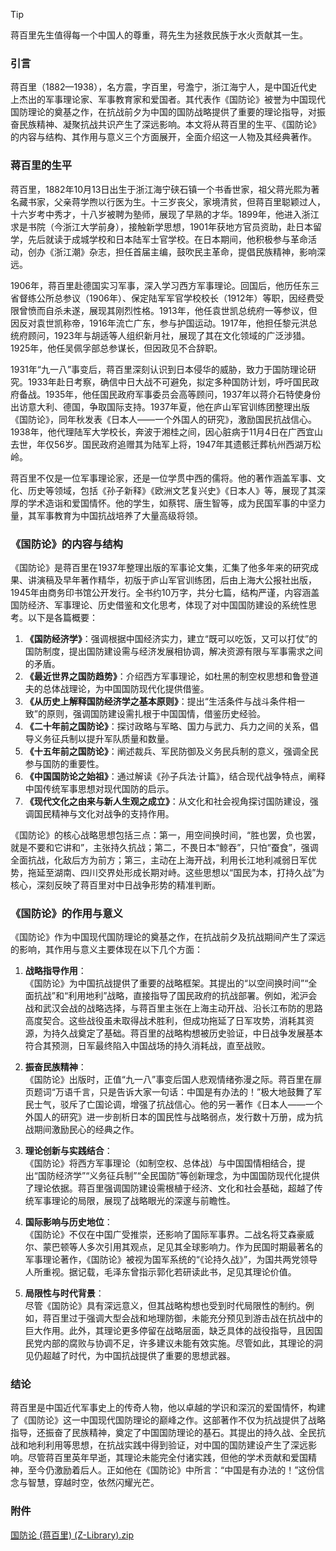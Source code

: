 > [!Tip]
> 蒋百里先生值得每一个中国人的尊重，蒋先生为拯救民族于水火贡献其一生。

### 引言
蒋百里（1882—1938），名方震，字百里，号澹宁，浙江海宁人，是中国近代史上杰出的军事理论家、军事教育家和爱国者。其代表作《国防论》被誉为中国现代国防理论的奠基之作，在抗战前夕为中国的国防战略提供了重要的理论指导，对振奋民族精神、凝聚抗战共识产生了深远影响。本文将从蒋百里的生平、《国防论》的内容与结构、其作用与意义三个方面展开，全面介绍这一人物及其经典著作。

### 蒋百里的生平
蒋百里，1882年10月13日出生于浙江海宁硖石镇一个书香世家，祖父蒋光熙为著名藏书家，父亲蒋学煦以行医为生。十三岁丧父，家境清贫，但蒋百里聪颖过人，十六岁考中秀才，十八岁被聘为塾师，展现了早熟的才华。1899年，他进入浙江求是书院（今浙江大学前身），接触新学思想，1901年获地方官员资助，赴日本留学，先后就读于成城学校和日本陆军士官学校。在日本期间，他积极参与革命活动，创办《浙江潮》杂志，担任首届主编，鼓吹民主革命，提倡民族精神，影响深远。

1906年，蒋百里赴德国实习军事，深入学习西方军事理论。回国后，他历任东三省督练公所总参议（1906年）、保定陆军军官学校校长（1912年）等职，因经费受限曾愤而自杀未遂，展现其刚烈性格。1913年，他任袁世凯总统府一等参议，但因反对袁世凯称帝，1916年流亡广东，参与护国运动。1917年，他担任黎元洪总统府顾问，1923年与胡适等人组织新月社，展现了其在文化领域的广泛涉猎。1925年，他任吴佩孚部总参谋长，但因政见不合辞职。

1931年“九一八”事变后，蒋百里深刻认识到日本侵华的威胁，致力于国防理论研究。1933年赴日考察，确信中日大战不可避免，拟定多种国防计划，呼吁国民政府备战。1935年，他任国民政府军事委员会高等顾问，1937年以蒋介石特使身份出访意大利、德国，争取国际支持。1937年夏，他在庐山军官训练团整理出版《国防论》，同年秋发表《日本人——一个外国人的研究》，激励国民抗战信心。1938年，他代理陆军大学校长，奔波于湘桂之间，因心脏病于11月4日在广西宜山去世，年仅56岁。国民政府追赠其为陆军上将，1947年其遗骸迁葬杭州西湖万松岭。

蒋百里不仅是一位军事理论家，还是一位学贯中西的儒将。他的著作涵盖军事、文化、历史等领域，包括《孙子新释》《欧洲文艺复兴史》《日本人》等，展现了其深厚的学术造诣和爱国情怀。他的学生，如蔡锷、唐生智等，成为民国军事的中坚力量，其军事教育为中国抗战培养了大量高级将领。

### 《国防论》的内容与结构
《国防论》是蒋百里在1937年整理出版的军事论文集，汇集了他多年来的研究成果、讲演稿及早年著作精华，初版于庐山军官训练团，后由上海大公报社出版，1945年由商务印书馆公开发行。全书约10万字，共分七篇，结构严谨，内容涵盖国防经济、军事理论、历史借鉴和文化思考，体现了对中国国防建设的系统性思考。以下是各篇概要：

1. **《国防经济学》**：强调根据中国经济实力，建立“既可以吃饭，又可以打仗”的国防制度，提出国防建设需与经济发展相协调，解决资源有限与军事需求之间的矛盾。
2. **《最近世界之国防趋势》**：介绍西方军事理论，如杜黑的制空权思想和鲁登道夫的总体战理论，为中国国防现代化提供借鉴。
3. **《从历史上解释国防经济学之基本原则》**：提出“生活条件与战斗条件相一致”的原则，强调国防建设需扎根于中国国情，借鉴历史经验。
4. **《二十年前之国防论》**：探讨政略与军略、国力与武力、兵力之间的关系，倡导义务征兵制以提升军队质量和数量。
5. **《十五年前之国防论》**：阐述裁兵、军民防御及义务民兵制的意义，强调全民参与国防的重要性。
6. **《中国国防论之始祖》**：通过解读《孙子兵法·计篇》，结合现代战争特点，阐释中国传统军事思想对现代国防的启示。
7. **《现代文化之由来与新人生观之成立》**：从文化和社会视角探讨国防建设，强调国民精神与文化对战争的支持作用。

《国防论》的核心战略思想包括三点：第一，用空间换时间，“胜也罢，负也罢，就是不要和它讲和”，主张持久抗战；第二，不畏日本“鲸吞”，只怕“蚕食”，强调全面抗战，化敌后方为前方；第三，主动在上海开战，利用长江地利减弱日军优势，拖延至湖南、四川交界处形成长期对峙。这些思想以“国民为本，打持久战”为核心，深刻反映了蒋百里对中日战争形势的精准判断。

### 《国防论》的作用与意义
《国防论》作为中国现代国防理论的奠基之作，在抗战前夕及抗战期间产生了深远的影响，其作用与意义主要体现在以下几个方面：

1. **战略指导作用**：  
   《国防论》为中国抗战提供了重要的战略框架。其提出的“以空间换时间”“全面抗战”和“利用地利”战略，直接指导了国民政府的抗战部署。例如，淞沪会战和武汉会战的战略选择，与蒋百里主张在上海主动开战、沿长江布防的思路高度契合。这些战役虽未取得战术胜利，但成功拖延了日军攻势，消耗其资源，为持久战奠定了基础。蒋百里的战略构想被历史验证，中日战争发展基本符合其预测，日军最终陷入中国战场的持久消耗战，直至战败。

2. **振奋民族精神**：  
   《国防论》出版时，正值“九一八”事变后国人悲观情绪弥漫之际。蒋百里在扉页题词“万语千言，只是告诉大家一句话：中国是有办法的！”极大地鼓舞了军民士气，驳斥了亡国论调，增强了抗战信心。他的另一著作《日本人——一个外国人的研究》进一步剖析日本的国民性与战略弱点，发行数十万册，成为抗战期间激励民心的经典之作。

3. **理论创新与实践结合**：  
   《国防论》将西方军事理论（如制空权、总体战）与中国国情相结合，提出“国防经济学”“义务征兵制”“全民国防”等创新理念，为中国国防现代化提供了理论依据。蒋百里强调国防建设需根植于经济、文化和社会基础，超越了传统军事理论的局限，展现了战略眼光的深邃与前瞻性。

4. **国际影响与历史地位**：  
   《国防论》不仅在中国广受推崇，还影响了国际军事界。二战名将艾森豪威尔、蒙巴顿等人多次引用其观点，足见其全球影响力。作为民国时期最著名的军事理论著作，《国防论》被视为国军系统的“《论持久战》”，为国共两党领导人所重视。据记载，毛泽东曾指示郭化若研读此书，足见其理论价值。

5. **局限性与时代背景**：  
   尽管《国防论》具有深远意义，但其战略构想也受到时代局限性的制约。例如，蒋百里过于强调大型会战和地理防御，未能充分预见到游击战在抗战中的巨大作用。此外，其理论更多停留在战略层面，缺乏具体的战役指导，且因国民党内部的腐败与协调不足，许多建议未能有效实施。尽管如此，其理论的洞见仍超越了时代，为中国抗战提供了重要的思想武器。

### 结论
蒋百里是中国近代军事史上的传奇人物，他以卓越的学识和深沉的爱国情怀，构建了《国防论》这一中国现代国防理论的巅峰之作。这部著作不仅为抗战提供了战略指导，还振奋了民族精神，奠定了中国国防理论的基石。其提出的持久战、全民抗战和地利利用等思想，在抗战实践中得到验证，对中国的国防建设产生了深远影响。尽管蒋百里英年早逝，其理论未能完全付诸实践，但他的学术贡献和爱国精神，至今仍激励着后人。正如他在《国防论》中所言：“中国是有办法的！”这份信念与智慧，穿越时空，依然闪耀光芒。

### 附件

[国防论 (蒋百里) (Z-Library).zip](https://github.com/user-attachments/files/21378268/Z-Library.zip)
